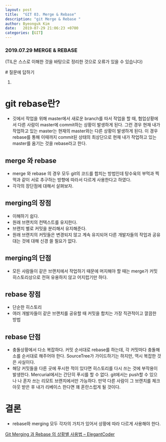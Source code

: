 ```yaml
---
layout: post
title:  "GIT 03. Merge & Rebase"
description: "git Merge & Rebase "
author: Byeonguk Kim
date:   2019-07-29 21:06:23 +0700
categories: [GIT]
---
```


### 2019.07.29 MERGE & REBASE

(TIL은 스스로 이해한 것을 바탕으로 정리한 것으로 오류가 있을 수 있습니다)

\# 질문에 답하기

1. 
 
# git rebase란?

* 깃에서 작업을 위해 master에서 새로운 branch를 따서 작업을 할 때, 협업상황에서 다른 사람이 master에 commit하는 상황이 발생하게 된다. 그런 경우 현재 내가 작업하고 있는 master는 현재의 master와는 다른 상황이 발생하게 된다. 이 경우 rebase를 통해 이때까지 commit된 상태의 최상단으로 현재 내가 작업하고 있는 master를 옴기는 것을 rebase라고 한다.

## merge 와 rebase

* merge 와 rebase 의 경우 모두 git의 코드를 합치는 방법인데 탕수육의 부먹과 찍먹과 같이 서로 추구하는 방향에 따라서 다르게 사용한다고 하였다.
* 각각의 장단점에 대해서 살펴보자.

## merging의 장점

* 이해하기 쉽다.
* 원래 브랜치의 컨텍스트를 유지한다.
* 브랜치 별로 커밋을 분리해서 유지해준다. 
* 원래 브랜치의 커밋들은 변경되지 않고 계속 유지되어 다른 개발자들의 작업과 공유대는  것에 대해 신경 쓸 필요가 없다.

## merging의 단점

* 모든 사람들이 같은 브랜치에서 작업하기 때문에 머지해야 할  때는 merge가 커밋 히스토리상으로  전혀 유용하지 않고 어지럽기만 하다.

## rebase 장점

* 단순한 히스토리
* 여러 개발자들이 같은 브랜치를 공유할 때 커밋을 합치는 가장 직관적이고 깔끔한 방법

## rebase 단점

* 충돌상황에서 다소 복잡하다. 커밋 순서대로 rebase를 하는데, 각 커밋마다 충돌해소를 순서대로 해주어야 한다. SourceTree가 가이드하기는 하지만, 역시 복잡한 것은 사실이다.
* 해당 커밋들을 다른 곳에 푸시한 적이 있다면 히스토리를 다시 쓰는 것에 부작용이 발생한다. Mercurial에서는 간단히 푸시를 할 수 없다. git에서는 push할 수 있으나 나 혼자 쓰는 리모트 브랜치에서만 가능하다. 만약 다른  사람이 그 브랜치를 체크아웃 받은 후 내가 리베이스 한다면 꽤 혼란스럽게 될 것이다.


# 결론

* rebase와 merging 모두 각자의 가치가 있어서 상황에 따라 다르게 사용해야 한다.


[Git Merging 과 Rebase 의 상황별 사용법 – ElegantCoder](https://elegantcoder.com/git-merge-or-rebase/)
